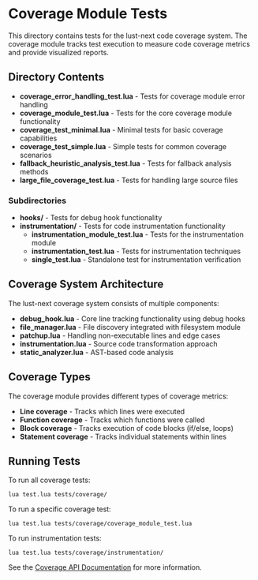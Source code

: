 # Coverage Module Tests

This directory contains tests for the lust-next code coverage system. The coverage module tracks test execution to measure code coverage metrics and provide visualized reports.

## Directory Contents

- **coverage_error_handling_test.lua** - Tests for coverage module error handling
- **coverage_module_test.lua** - Tests for the core coverage module functionality
- **coverage_test_minimal.lua** - Minimal tests for basic coverage capabilities
- **coverage_test_simple.lua** - Simple tests for common coverage scenarios
- **fallback_heuristic_analysis_test.lua** - Tests for fallback analysis methods
- **large_file_coverage_test.lua** - Tests for handling large source files

### Subdirectories

- **hooks/** - Tests for debug hook functionality
- **instrumentation/** - Tests for code instrumentation functionality
  - **instrumentation_module_test.lua** - Tests for the instrumentation module
  - **instrumentation_test.lua** - Tests for instrumentation techniques
  - **single_test.lua** - Standalone test for instrumentation verification

## Coverage System Architecture

The lust-next coverage system consists of multiple components:

- **debug_hook.lua** - Core line tracking functionality using debug hooks
- **file_manager.lua** - File discovery integrated with filesystem module
- **patchup.lua** - Handling non-executable lines and edge cases
- **instrumentation.lua** - Source code transformation approach
- **static_analyzer.lua** - AST-based code analysis

## Coverage Types

The coverage module provides different types of coverage metrics:

- **Line coverage** - Tracks which lines were executed
- **Function coverage** - Tracks which functions were called
- **Block coverage** - Tracks execution of code blocks (if/else, loops)
- **Statement coverage** - Tracks individual statements within lines

## Running Tests

To run all coverage tests:
```
lua test.lua tests/coverage/
```

To run a specific coverage test:
```
lua test.lua tests/coverage/coverage_module_test.lua
```

To run instrumentation tests:
```
lua test.lua tests/coverage/instrumentation/
```

See the [Coverage API Documentation](/docs/api/coverage.md) for more information.